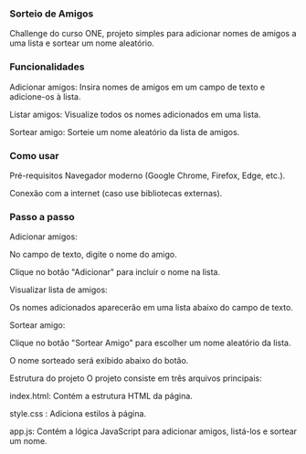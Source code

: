 ### Sorteio de Amigos
Challenge do curso ONE, projeto simples para adicionar nomes de amigos a uma lista e sortear um nome aleatório.

### Funcionalidades
Adicionar amigos: Insira nomes de amigos em um campo de texto e adicione-os à lista.

Listar amigos: Visualize todos os nomes adicionados em uma lista.

Sortear amigo: Sorteie um nome aleatório da lista de amigos.

### Como usar
Pré-requisitos
Navegador moderno (Google Chrome, Firefox, Edge, etc.).

Conexão com a internet (caso use bibliotecas externas).

### Passo a passo
Adicionar amigos:

No campo de texto, digite o nome do amigo.

Clique no botão "Adicionar" para incluir o nome na lista.

Visualizar lista de amigos:

Os nomes adicionados aparecerão em uma lista abaixo do campo de texto.

Sortear amigo:

Clique no botão "Sortear Amigo" para escolher um nome aleatório da lista.

O nome sorteado será exibido abaixo do botão.

Estrutura do projeto
O projeto consiste em três arquivos principais:

index.html: Contém a estrutura HTML da página.

style.css : Adiciona estilos à página.

app.js: Contém a lógica JavaScript para adicionar amigos, listá-los e sortear um nome.
